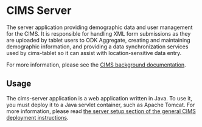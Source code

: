 # CIMS Server

The server application providing demographic data and user management for the
CIMS. It is responsible for handling XML form submissions as they are uploaded
by tablet users to ODK Aggregate, creating and maintaining demographic
information, and providing a data synchronization services used by cims-tablet
so it can assist with location-sensitive data entry.

For more information, please see the [CIMS background
documentation](https://github.com/cims-bioko/cims-bioko.github.io/wiki/Background).

## Usage

The cims-server application is a web application written in Java. To use it, you
must deploy it to a Java servlet container, such as Apache Tomcat. For more
information, please read [the server setup section of the general CIMS
deployment
instructions](https://github.com/cims-bioko/cims-bioko.github.io/wiki/Deployment#server-setup).

